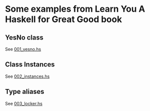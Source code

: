 # Some examples from Learn You A Haskell for Great Good book

## YesNo class
See [001_yesno.hs](001_yesno.hs)

## Class Instances
See [002_instances.hs](002_instances.hs)

## Type aliases
See [003_locker.hs](003_locker.hs)

